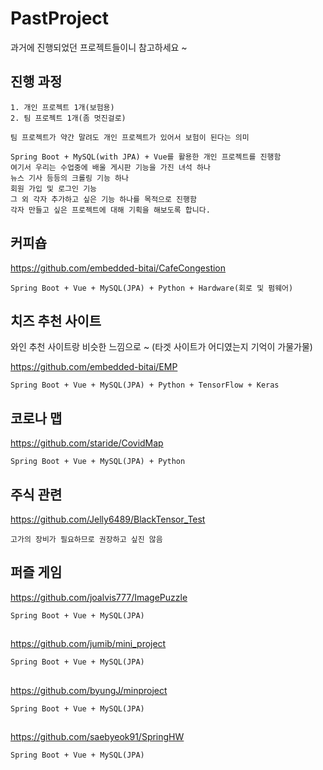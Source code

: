 # PastProject
과거에 진행되었던 프로젝트들이니 참고하세요 ~

## 진행 과정

```make
1. 개인 프로젝트 1개(보험용)
2. 팀 프로젝트 1개(좀 멋진걸로)

팀 프로젝트가 약간 말려도 개인 프로젝트가 있어서 보험이 된다는 의미

Spring Boot + MySQL(with JPA) + Vue를 활용한 개인 프로젝트를 진행함
여기서 우리는 수업중에 배울 게시판 기능을 가진 녀석 하나
뉴스 기사 등등의 크롤링 기능 하나
회원 가입 및 로그인 기능
그 외 각자 추가하고 싶은 기능 하나를 목적으로 진행함
각자 만들고 싶은 프로젝트에 대해 기획을 해보도록 합니다.
```

## 커피숍

https://github.com/embedded-bitai/CafeCongestion

```make
Spring Boot + Vue + MySQL(JPA) + Python + Hardware(회로 및 펌웨어)
```

## 치즈 추천 사이트

와인 추천 사이트랑 비슷한 느낌으로 ~ (타겟 사이트가 어디였는지 기억이 가물가물)  

https://github.com/embedded-bitai/EMP

```make
Spring Boot + Vue + MySQL(JPA) + Python + TensorFlow + Keras
```

## 코로나 맵

https://github.com/staride/CovidMap

```make
Spring Boot + Vue + MySQL(JPA) + Python
```

## 주식 관련

https://github.com/Jelly6489/BlackTensor_Test

```make
고가의 장비가 필요하므로 권장하고 싶진 않음
```

## 퍼즐 게임

https://github.com/joalvis777/ImagePuzzle

```make
Spring Boot + Vue + MySQL(JPA)
```

## 

https://github.com/jumib/mini_project

```make
Spring Boot + Vue + MySQL(JPA)
```

##

https://github.com/byungJ/minproject

```make
Spring Boot + Vue + MySQL(JPA)
```

##

https://github.com/saebyeok91/SpringHW

```make
Spring Boot + Vue + MySQL(JPA)
```
